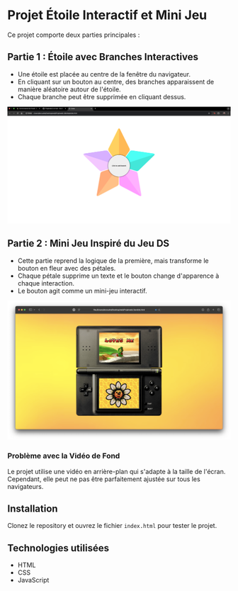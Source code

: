 # Projet Étoile Interactif et Mini Jeu

Ce projet comporte deux parties principales :

## Partie 1 : Étoile avec Branches Interactives
- Une étoile est placée au centre de la fenêtre du navigateur.
- En cliquant sur un bouton au centre, des branches apparaissent de manière aléatoire autour de l'étoile.
- Chaque branche peut être supprimée en cliquant dessus.

![Étoile avec branches](etoile.png)

## Partie 2 : Mini Jeu Inspiré du Jeu DS
- Cette partie reprend la logique de la première, mais transforme le bouton en fleur avec des pétales.
- Chaque pétale supprime un texte et le bouton change d'apparence à chaque interaction.
- Le bouton agit comme un mini-jeu interactif.

![Mini jeu fleur](fleur.png)

### Problème avec la Vidéo de Fond
Le projet utilise une vidéo en arrière-plan qui s'adapte à la taille de l'écran. Cependant, elle peut ne pas être parfaitement ajustée sur tous les navigateurs.

## Installation
Clonez le repository et ouvrez le fichier `index.html` pour tester le projet.

## Technologies utilisées
- HTML
- CSS
- JavaScript
